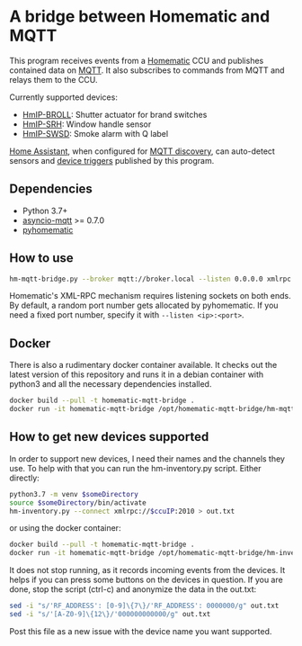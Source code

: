 # A bridge between Homematic and MQTT
This program receives events from a [Homematic](https://www.eq-3.de/produkte/homematic.html) CCU and publishes contained data on [MQTT](https://mqtt.org/). It also subscribes to commands from MQTT and relays them to the CCU.

Currently supported devices:
* [HmIP-BROLL](https://www.homematic-ip.com/en/products/detail/homematic-ip-shutter-actuator-for-brand-switches.html): Shutter actuator for brand switches
* [HmIP-SRH](https://www.homematic-ip.com/en/products/detail/homematic-ip-window-handle-sensor.html): Window handle sensor
* [HmIP-SWSD](https://www.homematic-ip.com/en/products/detail/homematic-ip-smoke-alarm-with-q-lable.html): Smoke alarm with Q label

[Home Assistant](https://www.home-assistant.io/), when configured for [MQTT discovery](https://www.home-assistant.io/docs/mqtt/discovery/), can auto-detect sensors and [device triggers](https://www.home-assistant.io/integrations/device_trigger.mqtt/) published by this program.

## Dependencies
* Python 3.7+
* [asyncio-mqtt](https://pypi.org/project/asyncio-mqtt/) >= 0.7.0
* [pyhomematic](https://pypi.org/project/pyhomematic/)

## How to use
```sh
hm-mqtt-bridge.py --broker mqtt://broker.local --listen 0.0.0.0 xmlrpc://ccu.local:2010
```
Homematic's XML-RPC mechanism requires listening sockets on both ends. By default, a random port number gets allocated by pyhomematic. If you need a fixed port number, specify it with `--listen <ip>:<port>`.

## Docker
There is also a rudimentary docker container available. It checks out the latest version of this repository and runs it in a debian container with python3 and all the necessary dependencies installed.
```sh
docker build --pull -t homematic-mqtt-bridge .
docker run -it homematic-mqtt-bridge /opt/homematic-mqtt-bridge/hm-mqtt-bridge.py ....
```

## How to get new devices supported
In order to support new devices, I need their names and the channels they use. To help with that you can run the hm-inventory.py script. Either directly:
```sh
python3.7 -m venv $someDirectory
source $someDirectory/bin/activate
hm-inventory.py --connect xmlrpc://$ccuIP:2010 > out.txt
```
or using the docker container:
```sh
docker build --pull -t homematic-mqtt-bridge .
docker run -it homematic-mqtt-bridge /opt/homematic-mqtt-bridge/hm-inventory.py --connect xmlrpc://$ccuIP:2010 > out.txt
```

It does not stop running, as it records incoming events from the devices. It helps if you can press some buttons on the devices in question. If you are done, stop the script (ctrl-c) and anonymize the data in the out.txt:

```sh
sed -i "s/'RF_ADDRESS': [0-9]\{7\}/'RF_ADDRESS': 0000000/g" out.txt
sed -i "s/'[A-Z0-9]\{12\}/'000000000000/g" out.txt
```

Post this file as a new issue with the device name you want supported.

